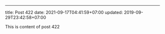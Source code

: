 ---
title: Post 422
date: 2021-09-17T04:41:59+07:00
updated: 2019-09-29T23:42:58+07:00

This is content of post 422